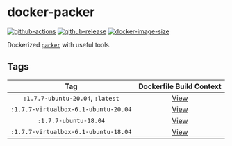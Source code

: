 # docker-packer

[![github-actions](https://github.com/theohbrothers/docker-packer/workflows/ci-master-pr/badge.svg)](https://github.com/theohbrothers/docker-packer/actions)
[![github-release](https://img.shields.io/github/v/release/theohbrothers/docker-packer?style=flat-square)](https://github.com/theohbrothers/docker-packer/releases/)
[![docker-image-size](https://img.shields.io/docker/image-size/theohbrothers/docker-packer/latest)](https://hub.docker.com/r/theohbrothers/docker-packer)

Dockerized [`packer`](https://github.com/hashicorp/packer) with useful tools.

## Tags

| Tag | Dockerfile Build Context |
|:-------:|:---------:|
| `:1.7.7-ubuntu-20.04`, `:latest` | [View](variants/1.7.7-ubuntu-20.04 ) |
| `:1.7.7-virtualbox-6.1-ubuntu-20.04` | [View](variants/1.7.7-virtualbox-6.1-ubuntu-20.04 ) |
| `:1.7.7-ubuntu-18.04` | [View](variants/1.7.7-ubuntu-18.04 ) |
| `:1.7.7-virtualbox-6.1-ubuntu-18.04` | [View](variants/1.7.7-virtualbox-6.1-ubuntu-18.04 ) |

